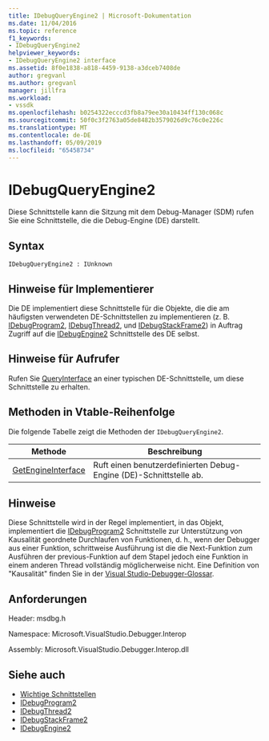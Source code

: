 ```yaml
---
title: IDebugQueryEngine2 | Microsoft-Dokumentation
ms.date: 11/04/2016
ms.topic: reference
f1_keywords:
- IDebugQueryEngine2
helpviewer_keywords:
- IDebugQueryEngine2 interface
ms.assetid: 8f0e1838-a818-4459-9138-a3dceb7408de
author: gregvanl
ms.author: gregvanl
manager: jillfra
ms.workload:
- vssdk
ms.openlocfilehash: b0254322ecccd3fb8a79ee30a10434ff130c068c
ms.sourcegitcommit: 50f0c3f2763a05de8482b3579026d9c76c0e226c
ms.translationtype: MT
ms.contentlocale: de-DE
ms.lasthandoff: 05/09/2019
ms.locfileid: "65458734"
---
```

# <a name="idebugqueryengine2"></a>IDebugQueryEngine2
Diese Schnittstelle kann die Sitzung mit dem Debug-Manager (SDM) rufen Sie eine Schnittstelle, die die Debug-Engine (DE) darstellt.

## <a name="syntax"></a>Syntax

```
IDebugQueryEngine2 : IUnknown
```

## <a name="notes-for-implementers"></a>Hinweise für Implementierer
 Die DE implementiert diese Schnittstelle für die Objekte, die die am häufigsten verwendeten DE-Schnittstellen zu implementieren (z. B. [IDebugProgram2](../../../extensibility/debugger/reference/idebugprogram2.md), [IDebugThread2](../../../extensibility/debugger/reference/idebugthread2.md), und [IDebugStackFrame2](../../../extensibility/debugger/reference/idebugstackframe2.md)) in Auftrag Zugriff auf die [IDebugEngine2](../../../extensibility/debugger/reference/idebugengine2.md) Schnittstelle des DE selbst.

## <a name="notes-for-callers"></a>Hinweise für Aufrufer
 Rufen Sie [QueryInterface](/cpp/atl/queryinterface) an einer typischen DE-Schnittstelle, um diese Schnittstelle zu erhalten.

## <a name="methods-in-vtable-order"></a>Methoden in Vtable-Reihenfolge
 Die folgende Tabelle zeigt die Methoden der `IDebugQueryEngine2`.

|Methode|Beschreibung|
|------------|-----------------|
|[GetEngineInterface](../../../extensibility/debugger/reference/idebugqueryengine2-getengineinterface.md)|Ruft einen benutzerdefinierten Debug-Engine (DE)-Schnittstelle ab.|

## <a name="remarks"></a>Hinweise
 Diese Schnittstelle wird in der Regel implementiert, in das Objekt, implementiert die [IDebugProgram2](../../../extensibility/debugger/reference/idebugprogram2.md) Schnittstelle zur Unterstützung von Kausalität geordnete Durchlaufen von Funktionen, d. h., wenn der Debugger aus einer Funktion, schrittweise Ausführung ist die die Next-Funktion zum Ausführen der previous-Funktion auf dem Stapel jedoch eine Funktion in einem anderen Thread vollständig möglicherweise nicht. Eine Definition von "Kausalität" finden Sie in der [Visual Studio-Debugger-Glossar](../../../extensibility/debugger/reference/visual-studio-debugger-glossary.md).

## <a name="requirements"></a>Anforderungen
 Header: msdbg.h

 Namespace: Microsoft.VisualStudio.Debugger.Interop

 Assembly: Microsoft.VisualStudio.Debugger.Interop.dll

## <a name="see-also"></a>Siehe auch
- [Wichtige Schnittstellen](../../../extensibility/debugger/reference/core-interfaces.md)
- [IDebugProgram2](../../../extensibility/debugger/reference/idebugprogram2.md)
- [IDebugThread2](../../../extensibility/debugger/reference/idebugthread2.md)
- [IDebugStackFrame2](../../../extensibility/debugger/reference/idebugstackframe2.md)
- [IDebugEngine2](../../../extensibility/debugger/reference/idebugengine2.md)